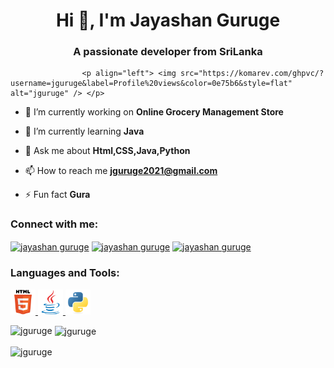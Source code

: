 <h1 align="center">Hi 👋, I'm Jayashan Guruge</h1>
<h3 align="center">A passionate developer from SriLanka</h3>

                    <p align="left"> <img src="https://komarev.com/ghpvc/?username=jguruge&label=Profile%20views&color=0e75b6&style=flat" alt="jguruge" /> </p>

- 🔭 I’m currently working on **Online Grocery Management Store**

- 🌱 I’m currently learning **Java**

- 💬 Ask me about **Html,CSS,Java,Python**

- 📫 How to reach me **jguruge2021@gmail.com**

- ⚡ Fun fact **Gura**

<h3 align="left">Connect with me:</h3>
<p align="left">
<a href="https://linkedin.com/in/jayashan guruge" target="blank"><img align="center" src="https://raw.githubusercontent.com/rahuldkjain/github-profile-readme-generator/master/src/images/icons/Social/linked-in-alt.svg" alt="jayashan guruge" height="30" width="40" /></a>
<a href="https://fb.com/jayashan guruge" target="blank"><img align="center" src="https://raw.githubusercontent.com/rahuldkjain/github-profile-readme-generator/master/src/images/icons/Social/facebook.svg" alt="jayashan guruge" height="30" width="40" /></a>
<a href="https://instagram.com/jayashan guruge" target="blank"><img align="center" src="https://raw.githubusercontent.com/rahuldkjain/github-profile-readme-generator/master/src/images/icons/Social/instagram.svg" alt="jayashan guruge" height="30" width="40" /></a>
</p>

<h3 align="left">Languages and Tools:</h3>
<p align="left"> <a href="https://www.w3.org/html/" target="_blank" rel="noreferrer"> <img src="https://raw.githubusercontent.com/devicons/devicon/master/icons/html5/html5-original-wordmark.svg" alt="html5" width="40" height="40"/> </a> <a href="https://www.java.com" target="_blank" rel="noreferrer"> <img src="https://raw.githubusercontent.com/devicons/devicon/master/icons/java/java-original.svg" alt="java" width="40" height="40"/> </a> <a href="https://www.python.org" target="_blank" rel="noreferrer"> <img src="https://raw.githubusercontent.com/devicons/devicon/master/icons/python/python-original.svg" alt="python" width="40" height="40"/> </a> </p>

<p><img align="left" src="https://github-readme-stats.vercel.app/api/top-langs?username=jguruge&show_icons=true&locale=en&layout=compact" alt="jguruge" /></p>

<p>&nbsp;<img align="center" src="https://github-readme-stats.vercel.app/api?username=jguruge&show_icons=true&locale=en" alt="jguruge" /></p>

<p><img align="center" src="https://github-readme-streak-stats.herokuapp.com/?user=jguruge&" alt="jguruge" /></p>
